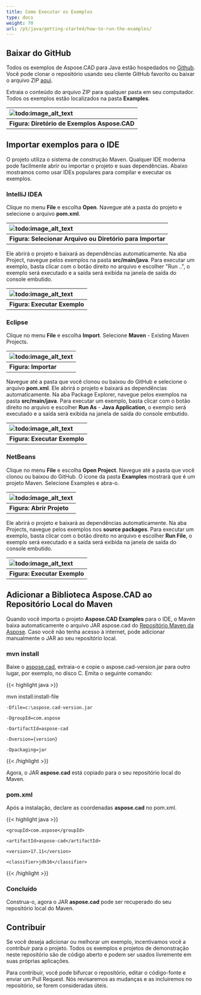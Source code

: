 ```yaml
---
title: Como Executar os Exemplos
type: docs
weight: 70
url: /pt/java/getting-started/how-to-run-the-examples/
---
```


## **Baixar do GitHub**

Todos os exemplos de Aspose.CAD para Java estão hospedados no [Github](https://github.com/aspose-cad/Aspose.CAD-for-Java). Você pode clonar o repositório usando seu cliente GitHub favorito ou baixar o arquivo ZIP [aqui](https://github.com/aspose-cad/Aspose.CAD-for-Java/archive/master.zip).

Extraia o conteúdo do arquivo ZIP para qualquer pasta em seu computador. Todos os exemplos estão localizados na pasta **Examples**.

|![todo:image_alt_text](https://i.imgur.com/7WsFK0M.png)|
| :- |
|**Figura: Diretório de Exemplos Aspose.CAD**|

## **Importar exemplos para o IDE**

O projeto utiliza o sistema de construção Maven. Qualquer IDE moderna pode facilmente abrir ou importar o projeto e suas dependências. Abaixo mostramos como usar IDEs populares para compilar e executar os exemplos.

### **IntelliJ IDEA**

Clique no menu **File** e escolha **Open**. Navegue até a pasta do projeto e selecione o arquivo **pom.xml**.

|![todo:image_alt_text](https://i.imgur.com/nPfCrsR.png)|
| :- |
|**Figura: Selecionar Arquivo ou Diretório para Importar**|
Ele abrirá o projeto e baixará as dependências automaticamente. Na aba Project, navegue pelos exemplos na pasta **src/main/java**. Para executar um exemplo, basta clicar com o botão direito no arquivo e escolher "Run ..", o exemplo será executado e a saída será exibida na janela de saída do console embutido.

|![todo:image_alt_text](https://i.imgur.com/nMaSTiG.png)|
| :- |
|**Figura: Executar Exemplo**|

### **Eclipse**

Clique no menu **File** e escolha **Import**. Selecione **Maven** - Existing Maven Projects.

|![todo:image_alt_text](https://i.imgur.com/Ca0cHFr.png)|
| :- |
|**Figura: Importar**|
Navegue até a pasta que você clonou ou baixou do GitHub e selecione o arquivo **pom.xml**. Ele abrirá o projeto e baixará as dependências automaticamente. Na aba Package Explorer, navegue pelos exemplos na pasta **src/main/java**. Para executar um exemplo, basta clicar com o botão direito no arquivo e escolher **Run As** - **Java Application**, o exemplo será executado e a saída será exibida na janela de saída do console embutido.

|![todo:image_alt_text](https://i.imgur.com/7WsFK0M.png)|
| :- |
|**Figura: Executar Exemplo**|

### **NetBeans**

Clique no menu **File** e escolha **Open Project**. Navegue até a pasta que você clonou ou baixou do GitHub. O ícone da pasta **Examples** mostrará que é um projeto Maven. Selecione Examples e abra-o.

|![todo:image_alt_text](https://i.imgur.com/KOcP5Z2.png)|
| :- |
|**Figura: Abrir Projeto**|
Ele abrirá o projeto e baixará as dependências automaticamente. Na aba Projects, navegue pelos exemplos nos **source packages**. Para executar um exemplo, basta clicar com o botão direito no arquivo e escolher **Run File**, o exemplo será executado e a saída será exibida na janela de saída do console embutido.

|![todo:image_alt_text](https://i.imgur.com/VUUU4BD.png)|
| :- |
|**Figura: Executar Exemplo**|

## **Adicionar a Biblioteca Aspose.CAD ao Repositório Local do Maven**

Quando você importa o projeto **Aspose.CAD Examples** para o IDE, o Maven baixa automaticamente o arquivo JAR aspose.cad do [Repositório Maven da Aspose](https://releases.aspose.com/java/repo/). Caso você não tenha acesso à internet, pode adicionar manualmente o JAR ao seu repositório local.

### **mvn install**

Baixe o [aspose.cad](https://releases.aspose.com/java/repo/com/aspose/aspose-cad/), extraia-o e copie o aspose.cad-version.jar para outro lugar, por exemplo, no disco C. Emita o seguinte comando:

{{< highlight java >}}

 mvn install:install-file

    -Dfile=c:\aspose.cad-version.jar

    -DgroupId=com.aspose

    -DartifactId=aspose-cad

    -Dversion={version}

    -Dpackaging=jar

{{< /highlight >}}

Agora, o JAR **aspose.cad** está copiado para o seu repositório local do Maven.

### **pom.xml**

Após a instalação, declare as coordenadas **aspose.cad** no pom.xml.

{{< highlight java >}}

 <dependency>

    <groupId>com.aspose</groupId>

    <artifactId>aspose-cad</artifactId>

    <version>17.11</version>

    <classifier>jdk16</classifier>

 </dependency>

{{< /highlight >}}

### **Concluído**

Construa-o, agora o JAR **aspose.cad** pode ser recuperado do seu repositório local do Maven.

## **Contribuir**

Se você deseja adicionar ou melhorar um exemplo, incentivamos você a contribuir para o projeto. Todos os exemplos e projetos de demonstração neste repositório são de código aberto e podem ser usados livremente em suas próprias aplicações.

Para contribuir, você pode bifurcar o repositório, editar o código-fonte e enviar um Pull Request. Nós revisaremos as mudanças e as incluiremos no repositório, se forem consideradas úteis.
